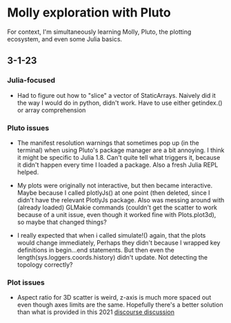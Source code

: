 # Molly exploration with Pluto

For context, I'm simultaneously learning Molly, Pluto, the plotting ecosystem, and even some Julia basics. 

## 3-1-23

### Julia-focused

- Had to figure out how to "slice" a vector of StaticArrays. Naively did it the way I would do in python, didn't work. Have to use either getindex.() or array comprehension 

### Pluto issues
- The manifest resolution warnings that sometimes pop up (in the terminal) when using Pluto's package manager are a bit annoying. I think it might be specific to Julia 1.8. Can't quite tell what triggers it, because it didn't happen every time I loaded a package. Also a fresh Julia REPL helped. 

- My plots were originally not interactive, but then became interactive. Maybe because I called plotlyJs() at one point (then deleted, since I didn't have the relevant PlotlyJs package. Also was messing around with (already loaded) GLMakie commands (couldn't get the scatter to work because of a unit issue, even though it worked fine with Plots.plot3d), so maybe that changed things?

- I really expected that when i called simulate!() again, that the plots would change immediately, Perhaps they didn't because I wrapped key definitions in begin...end statements. But then even the length(sys.loggers.coords.history) didn't update. Not detecting the topology correctly? 

### Plot issues
- Aspect ratio for 3D scatter is weird, z-axis is much more spaced out even though axes limits are the same. Hopefully there's a better solution than what is provided in this 2021 [discourse discussion](https://discourse.julialang.org/t/plots-jl-aspect-ratio-1-0-for-3d-plot/58607)
